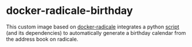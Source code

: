 # docker-radicale-birthday

This custom image based on 
[docker-radicale](https://github.com/tomsquest/docker-radicale/) integrates a 
python [script](https://github.com/iBigQ/radicale-birthday-calendar)  (and its dependencies) to automatically generate a birthday 
calendar from the address book on radicale.


